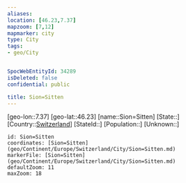 ```yaml
---
aliases: 
location: [46.23,7.37]
mapzoom: [7,12] 
mapmarker: city 
type: City
tags:
- geo/City


SpocWebEntityId: 34289
isDeleted: false
confidential: public

title: Sion=Sitten
---
```

[geo-lon::7.37]
[geo-lat::46.23]
[name::Sion=Sitten]
[State::]
[Country::[Switzerland](geo/Continent/Europe/Switzerland.md)]
[StateId::]
[Population::]
[Unknown::]


```leaflet
id: Sion=Sitten
coordinates: [Sion=Sitten](geo/Continent/Europe/Switzerland/City/Sion=Sitten.md)
markerFile: [Sion=Sitten](geo/Continent/Europe/Switzerland/City/Sion=Sitten.md)
defaultZoom: 11 
maxZoom: 18
```


